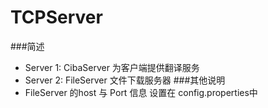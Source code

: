 # TCPServer
###简述
+ Server 1: CibaServer 为客户端提供翻译服务
+ Server 2: FileServer 文件下载服务器
###其他说明
+ FileServer 的host 与 Port 信息 设置在 config.properties中
